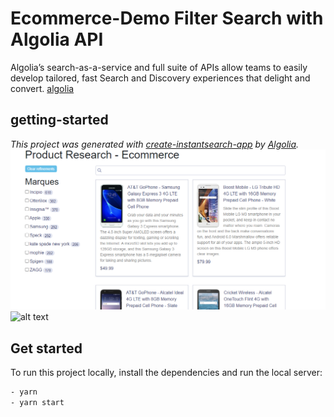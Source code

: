 # Ecommerce-Demo Filter Search with Algolia API

Algolia’s search-as-a-service and full suite of APIs allow teams to easily develop
tailored, fast Search and Discovery experiences that delight and convert. [algolia](https://www.algolia.com/)

## getting-started

_This project was generated with [create-instantsearch-app](https://github.com/algolia/create-instantsearch-app) by [Algolia](https://algolia.com)._
![alt text](img/sm.png)
![alt text](img/sm.gif)
## Get started

To run this project locally, install the dependencies and run the local server:

```sh
- yarn
- yarn start
```
